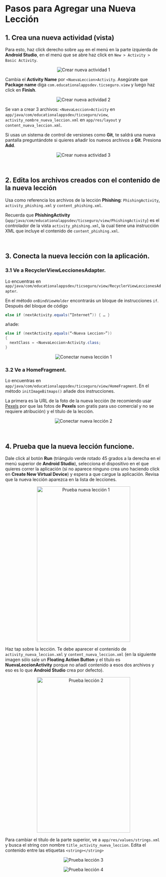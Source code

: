 # Pasos para Agregar una Nueva Lección

## 1.	Crea una nueva actividad (vista)

Para esto, haz click derecho sobre `app` en el menú en la parte izquierda de **Android Studio**, en el menú que se abre haz click en `New > Activity > Basic Activity`. <br>

<p align="center">
  <img alt="Crear nueva actividad 1" src="https://raw.githubusercontent.com/JulioPoveda/TICSeguro/master/images/EXTENDER%20LA%20APP/AGREGAR%20LECCIÓN/AGREGAR_LECCION_1.png">
</p>

Cambia el **Activity Name** por ```<NuevaLeccion>Activity```. Asegúrate que **Package name** diga ```com.educationalappsdev.ticseguro.view``` y luego haz click en **Finish**. <br>

<p align="center">
  <img alt="Crear nueva actividad 2" src="https://raw.githubusercontent.com/JulioPoveda/TICSeguro/master/images/EXTENDER%20LA%20APP/AGREGAR%20LECCIÓN/AGREGAR_LECCION_2.png">
</p>

Se van a crear 3 archivos: ```<NuevaLeccion>Activity``` en ```app/java/com/educationalappsdev/ticseguro/view```, ```activity_nombre_nueva_leccion.xml``` en ```app/res/layout``` y ```content_nueva_leccion.xml```. <br>

Si usas un sistema de control de versiones como **Git**, te saldrá una nueva pantalla preguntándote si quieres añadir los nuevos archivos a **Git**. Presiona **Add**.

<p align="center">
  <img alt="Crear nueva actividad 3" src="https://raw.githubusercontent.com/JulioPoveda/TICSeguro/master/images/EXTENDER%20LA%20APP/AGREGAR%20LECCIÓN/AGREGAR_LECCION_3.png">
</p>

<br>

## 2.	Edita los archivos creados con el contenido de la nueva lección

Usa como referencia los archivos de la lección **Phishing**: ```PhishingActivity```, ```activity_phishing.xml``` y ```content_phishing.xml```. <br>

Recuerda que **PhishingActivity** (```app/java/com/educationalappsdev/ticseguro/view/PhishingActivity```) es el controlador de la vista ```activity_phishing.xml```, la cual tiene una instrucción XML que incluye el contenido de ```content_phishing.xml```.

<br>

## 3.	Conecta la nueva lección con la aplicación.

### 3.1 Ve a **RecyclerViewLeccionesAdapter**. 

Lo encuentras en ```app/java/com/educationalappsdev/ticseguro/view/RecyclerViewLeccionesAdapter```. <br> 

En el método ```onBindViewHolder``` encontrarás un bloque de instrucciones ```if```. Después del bloque de código 
```java
else if (nextActivity.equals(“Internet”)) { … }
```
añade:

```java
else if (nextActivity.equals(“<Nueva Leccion>”))
{
  nextClass = <NuevaLeccion>Activity.class;
}
```

<p align="center">
  <img alt="Conectar nueva lección 1" src="https://raw.githubusercontent.com/JulioPoveda/TICSeguro/master/images/EXTENDER%20LA%20APP/AGREGAR%20LECCIÓN/AGREGAR_LECCION_4.png">
</p>

### 3.2 Ve a **HomeFragment**. 

Lo encuentras en ```app/java/com/educationalappsdev/ticseguro/view/HomeFragment```. En el método ```initImageBitmaps()``` añade dos instrucciones. 

La primera es la URL de la foto de la nueva lección (te recomiendo usar [Pexels](https://www.pexels.com) por que las fotos de **Pexels** son gratis para uso comercial y no se requiere atribución) y el título de la lección.

<p align="center">
  <img alt="Conectar nueva lección 2" src="https://raw.githubusercontent.com/JulioPoveda/TICSeguro/master/images/EXTENDER%20LA%20APP/AGREGAR%20LECCIÓN/AGREGAR_LECCION_5.png">
</p>

<br>

## 4.	Prueba que la nueva lección funcione.

Dale click al botón **Run** (triángulo verde rotado 45 grados a la derecha en el menú superior de **Android Studio**), selecciona el dispositivo en el que quieres correr la aplicación (si no aparece ninguno crea uno haciendo click en **Create New Virtual Device**) y espera a que cargue la aplicación. Revisa que la nueva lección aparezca en la lista de lecciones.

<p align="center">
  <img alt="Prueba nueva lección 1" src="https://raw.githubusercontent.com/JulioPoveda/TICSeguro/master/images/EXTENDER%20LA%20APP/AGREGAR%20LECCIÓN/AGREGAR_LECCION_6.png" height="500" width="300">
</p>

Haz tap sobre la lección. Te debe aparecer el contenido de ```activity_nueva_leccion.xml``` y ```content_nueva_leccion.xml``` (en la siguiente imagen sólo sale un **Floating Action Button** y el título es **NuevaLeccionActivity** porque no añadí contenido a esos dos archivos y eso es lo que **Android Studio** crea por defecto).

<p align="center">
  <img alt="Prueba lección 2" src="https://raw.githubusercontent.com/JulioPoveda/TICSeguro/master/images/EXTENDER%20LA%20APP/AGREGAR%20LECCIÓN/AGREGAR_LECCION_7.png" height="500" width="300">
</p>

Para cambiar el título de la parte superior, ve a ```app/res/values/strings.xml``` y busca el string con nombre ```title_activity_nueva_leccion```. Edita el contenido entre las etiquetas ```<string></string>```

<p align="center">
  <img alt="Prueba lección 3" src="https://raw.githubusercontent.com/JulioPoveda/TICSeguro/master/images/EXTENDER%20LA%20APP/AGREGAR%20LECCIÓN/AGREGAR_LECCION_8.png">
</p>

<p align="center">
  <img alt="Prueba lección 4" src="https://raw.githubusercontent.com/JulioPoveda/TICSeguro/master/images/EXTENDER%20LA%20APP/AGREGAR%20LECCIÓN/AGREGAR_LECCION_9.png">
</p>
